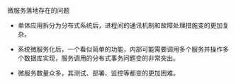 微服务落地存在的问题

- 单体应用拆分为分布式系统后，进程间的通讯机制和故障处理措施变的更加复杂。

- 系统微服务化后，一个看似简单的功能，内部可能需要调用多个服务并操作多个数据库实现，服务调用的分布式事务问题变的非常突出。

- 微服务数量众多，其测试、部署、监控等都变的更加困难。

